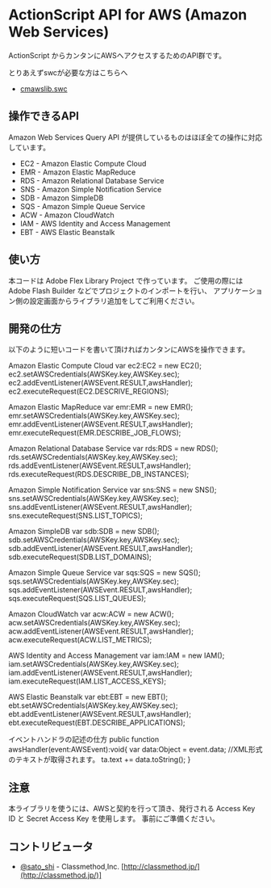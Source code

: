 ActionScript API for AWS (Amazon Web Services)
=============

ActionScript からカンタンにAWSへアクセスするためのAPI群です。

とりあえずswcが必要な方はこちらへ
* [cmawslib.swc](https://github.com/satoshi7/ActionScript-API-for-AWS-Amazon-Web-Services-/blob/master/bin/cmawslib.swc)

操作できるAPI
-------

Amazon Web Services Query API が提供しているものはほぼ全ての操作に対応しています。

* EC2 - Amazon Elastic Compute Cloud
* EMR - Amazon Elastic MapReduce
* RDS - Amazon Relational Database Service
* SNS - Amazon Simple Notification Service
* SDB - Amazon SimpleDB
* SQS - Amazon Simple Queue Service
* ACW - Amazon CloudWatch
* IAM - AWS Identity and Access Management
* EBT - AWS Elastic Beanstalk 

使い方
-------
本コードは Adobe Flex Library Project で作っています。
ご使用の際には Adobe Flash Builder などでプロジェクトのインポートを行い、
アプリケーション側の設定画面からライブラリ追加をしてご利用ください。 

開発の仕方
-------
以下のように短いコードを書いて頂ければカンタンにAWSを操作できます。


Amazon Elastic Compute Cloud
	var ec2:EC2 = new EC2();
	ec2.setAWSCredentials(AWSKey.key,AWSKey.sec);
	ec2.addEventListener(AWSEvent.RESULT,awsHandler);
	ec2.executeRequest(EC2.DESCRIVE_REGIONS);


Amazon Elastic MapReduce
	var emr:EMR = new EMR();
	emr.setAWSCredentials(AWSKey.key,AWSKey.sec);
	emr.addEventListener(AWSEvent.RESULT,awsHandler);
	emr.executeRequest(EMR.DESCRIBE_JOB_FLOWS);


Amazon Relational Database Service
	var rds:RDS = new RDS();
	rds.setAWSCredentials(AWSKey.key,AWSKey.sec);
	rds.addEventListener(AWSEvent.RESULT,awsHandler);
	rds.executeRequest(RDS.DESCRIBE_DB_INSTANCES);


Amazon Simple Notification Service
	var sns:SNS = new SNS();
	sns.setAWSCredentials(AWSKey.key,AWSKey.sec);
	sns.addEventListener(AWSEvent.RESULT,awsHandler);
	sns.executeRequest(SNS.LIST_TOPICS);

					
Amazon SimpleDB
	var sdb:SDB = new SDB();
	sdb.setAWSCredentials(AWSKey.key,AWSKey.sec);
	sdb.addEventListener(AWSEvent.RESULT,awsHandler);
	sdb.executeRequest(SDB.LIST_DOMAINS);


Amazon Simple Queue Service
	var sqs:SQS = new SQS();
	sqs.setAWSCredentials(AWSKey.key,AWSKey.sec);
	sqs.addEventListener(AWSEvent.RESULT,awsHandler);
	sqs.executeRequest(SQS.LIST_QUEUES);


Amazon CloudWatch
	var acw:ACW = new ACW();
	acw.setAWSCredentials(AWSKey.key,AWSKey.sec);
	acw.addEventListener(AWSEvent.RESULT,awsHandler);
	acw.executeRequest(ACW.LIST_METRICS);

	
AWS Identity and Access Management
	var iam:IAM = new IAM();
	iam.setAWSCredentials(AWSKey.key,AWSKey.sec);
	iam.addEventListener(AWSEvent.RESULT,awsHandler);
	iam.executeRequest(IAM.LIST_ACCESS_KEYS);


AWS Elastic Beanstalk 
	var ebt:EBT = new EBT();
	ebt.setAWSCredentials(AWSKey.key,AWSKey.sec);
	ebt.addEventListener(AWSEvent.RESULT,awsHandler);
	ebt.executeRequest(EBT.DESCRIBE_APPLICATIONS);


イベントハンドラの記述の仕方
	public function awsHandler(event:AWSEvent):void{
		var data:Object = event.data;
		//XML形式のテキストが取得されます。
		ta.text += data.toString();
	}

注意
-------
本ライブラリを使うには、AWSと契約を行って頂き、発行される Access Key ID と Secret Access Key を使用します。
事前にご準備ください。

コントリビュータ
-------

* [@sato_shi](http://twitter.com/sato_shi/) - Classmethod,Inc. [http://classmethod.jp/](http://classmethod.jp/)]

